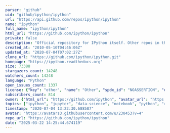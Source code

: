 ```yaml
---
parser: "github"
uid: "github/ipython/ipython"
url: "https://api.github.com/repos/ipython/ipython"
name: "ipython"
full_name: "ipython/ipython"
html_url: "https://github.com/ipython/ipython"
private: false
description: "Official repository for IPython itself. Other repos in the IPython organization contain things like the website, documentation builds, etc."
created_at: "2010-05-10T04:46:06Z"
updated_at: "2020-07-04T07:02:27Z"
clone_url: "https://github.com/ipython/ipython.git"
homepage: "https://ipython.readthedocs.org"
size: 73388
stargazers_count: 14248
watchers_count: 14248
language: "Python"
open_issues_count: 1337
license: {"key": "other", "name": "Other", "spdx_id": "NOASSERTION", "url": null, "node_id": "MDc6TGljZW5zZTA="}
subscribers_count: 814
owner: {"html_url": "https://github.com/ipython", "avatar_url": "https://avatars3.githubusercontent.com/u/230453?v=4", "login": "ipython", "type": "Organization"}
topics: ["ipython", "jupyter", "data-science", "notebook", "python", "repl"]
timestamp: "2020-07-04 13:22:30.688587"
avatar: "https://avatars3.githubusercontent.com/u/230453?v=4"
repo_url: "https://github.com/ipython/ipython"
date: "2025-03-22 14:25:44.674119"
---
```

